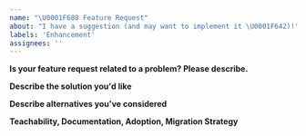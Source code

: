 ```yaml
---
name: "\U0001F680 Feature Request"
about: "I have a suggestion (and may want to implement it \U0001F642)!"
labels: 'Enhancement'
assignees: ''
---
```


<!--
    The Code of Conduct (../CODE_OF_CONDUCT.md) applies to all the activity on this repository.
-->

**Is your feature request related to a problem? Please describe.**
<!-- A clear and concise description of what the problem is. Ex. I have an issue when [...] -->

**Describe the solution you'd like**
<!-- A clear and concise description of what you want to happen. Add any considered drawbacks. -->

**Describe alternatives you've considered**
<!-- A clear and concise description of any alternative solutions or features you've considered. -->

**Teachability, Documentation, Adoption, Migration Strategy**
<!-- If you can, explain how users will be able to use this and possibly write out a version the docs. -->
